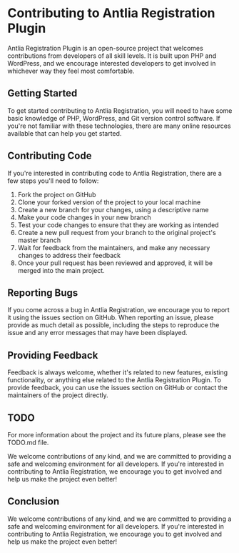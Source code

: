 # Contributing to Antlia Registration Plugin

Antlia Registration Plugin is an open-source project that welcomes contributions from developers of all skill levels. It is built upon PHP and WordPress, and we encourage interested developers to get involved in whichever way they feel most comfortable.

## Getting Started

To get started contributing to Antlia Registration, you will need to have some basic knowledge of PHP, WordPress, and Git version control software. If you're not familiar with these technologies, there are many online resources available that can help you get started.

## Contributing Code

If you're interested in contributing code to Antlia Registration, there are a few steps you'll need to follow:

1. Fork the project on GitHub
2. Clone your forked version of the project to your local machine
3. Create a new branch for your changes, using a descriptive name
4. Make your code changes in your new branch
5. Test your code changes to ensure that they are working as intended
6. Create a new pull request from your branch to the original project's master branch
7. Wait for feedback from the maintainers, and make any necessary changes to address their feedback
8. Once your pull request has been reviewed and approved, it will be merged into the main project.

## Reporting Bugs

If you come across a bug in Antlia Registration, we encourage you to report it using the issues section on GitHub. When reporting an issue, please provide as much detail as possible, including the steps to reproduce the issue and any error messages that may have been displayed.

## Providing Feedback

Feedback is always welcome, whether it's related to new features, existing functionality, or anything else related to the Antlia Registration Plugin. To provide feedback, you can use the issues section on GitHub or contact the maintainers of the project directly.

## TODO

For more information about the project and its future plans, please see the TODO.md file.

We welcome contributions of any kind, and we are committed to providing a safe and welcoming environment for all developers. If you're interested in contributing to Antlia Registration, we encourage you to get involved and help us make the project even better!

## Conclusion

We welcome contributions of any kind, and we are committed to providing a safe and welcoming environment for all developers. If you're interested in contributing to Antlia Registration, we encourage you to get involved and help us make the project even better!
